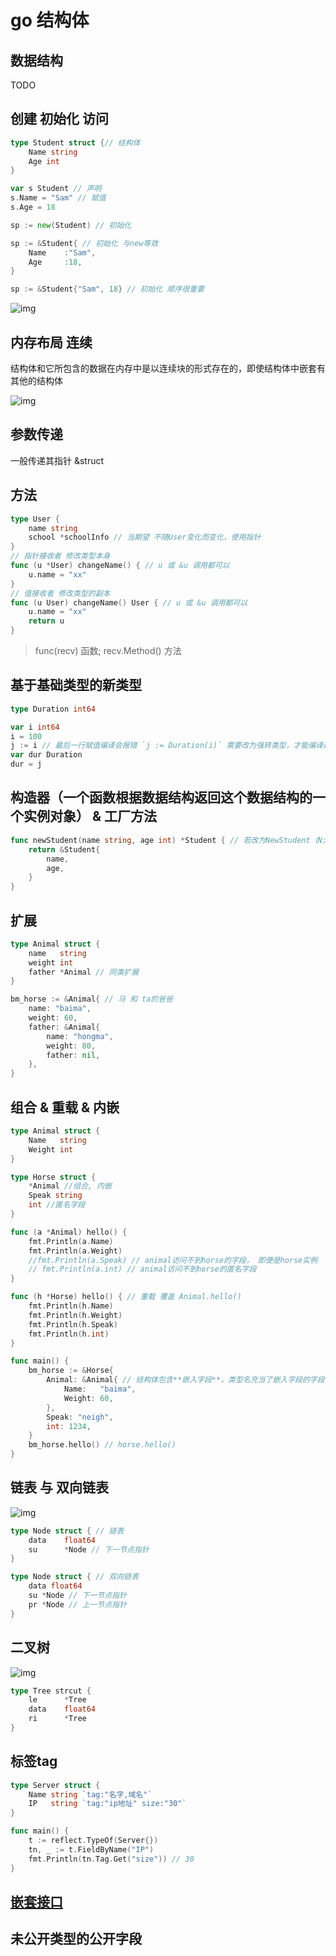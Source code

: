 # go 结构体

## 数据结构

TODO

## 创建 初始化 访问

```go
type Student struct {// 结构体
    Name string
    Age int
}

var s Student // 声明
s.Name = "Sam" // 赋值
s.Age = 18

sp := new(Student) // 初始化

sp := &Student{ // 初始化 与new等效
    Name    :"Sam",
    Age     :18,
}

sp := &Student{"Sam", 18} // 初始化 顺序很重要
```

![img](res/go-struct-assign.jpg)

## 内存布局 连续

结构体和它所包含的数据在内存中是以连续块的形式存在的，即使结构体中嵌套有其他的结构体

![img](res/go-struct-mem.jpg)

## 参数传递

一般传递其指针 &struct

## 方法

```go
type User {
    name string
    school *schoolInfo // 当期望 不随User变化而变化，使用指针
}
// 指针接收者 修改类型本身
func (u *User) changeName() { // u 或 &u 调用都可以
    u.name = "xx"
}
// 值接收者 修改类型的副本
func (u User) changeName() User { // u 或 &u 调用都可以
    u.name = "xx"
    return u
}
```

> func(recv) 函数; recv.Method() 方法

## 基于基础类型的新类型

```go
type Duration int64

var i int64
i = 100
j := i // 最后一行赋值编译会报错 `j := Duration(i)` 需要改为强转类型，才能编译通过
var dur Duration
dur = j
```

## 构造器（一个函数根据数据结构返回这个数据结构的一个实例对象） & 工厂方法

```go
func newStudent(name string, age int) *Student { // 若改为NewStudent（N大写）可以认为是工厂方法
    return &Student{
        name,
        age,
    }
}
```

## 扩展

```go
type Animal struct {
    name   string
    weight int
    father *Animal // 同类扩展
}

bm_horse := &Animal{ // 马 和 ta的爸爸
    name: "baima",
    weight: 60,
    father: &Animal{
        name: "hongma",
        weight: 80,
        father: nil,
    },
}
```

## 组合 & 重载 & 内嵌

```go
type Animal struct {
    Name   string
    Weight int
}

type Horse struct {
    *Animal //组合, 内嵌
    Speak string
    int //匿名字段
}

func (a *Animal) hello() {
    fmt.Println(a.Name)
    fmt.Println(a.Weight)
    //fmt.Println(a.Speak) // animal访问不到horse的字段， 即便是horse实例
    // fmt.Println(a.int) // animal访问不到horse的匿名字段
}

func (h *Horse) hello() { // 重载 覆盖 Animal.hello()
    fmt.Println(h.Name)
    fmt.Println(h.Weight)
    fmt.Println(h.Speak)
    fmt.Println(h.int)
}

func main() {
    bm_horse := &Horse{
        Animal: &Animal{ // 结构体包含**嵌入字段**，类型名充当了嵌入字段的字段名
            Name:   "baima",
            Weight: 60,
        },
        Speak: "neigh",
        int: 1234,
    }
    bm_horse.hello() // horse.hello()
}
```

## 链表 与 双向链表

![img](res/go-struct-list.jpg)

```go
type Node struct { // 链表
    data    float64
    su      *Node // 下一节点指针
}

type Node struct { // 双向链表
    data float64
    su *Node // 下一节点指针
    pr *Node // 上一节点指针
}
```

## 二叉树

![img](res/go-struct-btree.jpg)

```go
type Tree strcut {
    le      *Tree
    data    float64
    ri      *Tree
}
```

## 标签tag

```go
type Server struct {
    Name string `tag:"名字,域名"`
    IP   string `tag:"ip地址" size:"30"`
}

func main() {
    t := reflect.TypeOf(Server{})
    tn, _ := t.FieldByName("IP")
    fmt.Println(tn.Tag.Get("size")) // 30
}
```

## [嵌套接口](go-interface.md#嵌入结构体)

## 未公开类型的公开字段

```go

```
